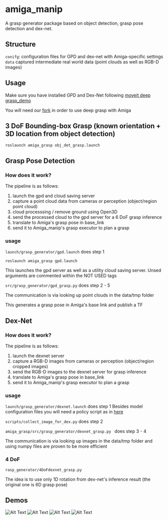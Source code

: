 # amiga_manip

A grasp generator package based on object detection, grasp pose detection and dex-net.

## Structure
`conifg`: configuration files for GPD and dex-net with Amiga-specific settings
`data` captured intermediate real world data (point clouds as well as RGB-D images)


## Usage

Make sure you have installed GPD and Dex-Net following [moveit deep grasp_demo](https://github.com/PickNikRobotics/deep_grasp_demo)

You will need our [fork](https://github.com/yw14218/deep_grasp_demo) in order to use deep grasp with Amiga

## 3 DoF Bounding-box Grasp (known orientation + 3D location from object detection)

```
roslaunch amiga_grasp obj_det_grasp.launch
```

## Grasp Pose Detection

### How does it work?

The pipeline is as follows:

1. launch the gpd and cloud saving server
2. capture a point cloud data from cameras or perception (object/region point cloud)
3. cloud processsing / remove ground using Open3D
4. send the processed cloud to the gpd server for a 6 DoF grasp inference
5. translate to Amiga's grasp pose in base_link
6. send it to Amiga_manip's grasp executor to plan a grasp

### usage 

`launch/grasp_generator/gpd.launch` does step 1
```
roslaunch amiga_grasp gpd.launch
```
This launches the gpd server as well as a utility cloud saving server.
Unsed arguments are commented within the NOT USED tags

`src/grasp_generator/gpd_grasp.py` does step 2 - 5

The communication is via looking up point clouds in the data/tmp folder

This generates a grasp pose in Amiga's base link and publish a TF

## Dex-Net

### How does it work?

The pipeline is as follows:

1. launch the dexnet server
2. capture a RGB-D images from cameras or perception (object/region cropped images)
3. send the RGB-D images to the dexnet server for grasp inference
4. translate to Amiga's grasp pose in base_link
5. send it to Amiga_manip's grasp executor to plan a grasp


### usage 

`launch/grasp_generator/dexnet.launch` does step 1
Besides model configuration files you will need a policy script as in [here](https://github.com/yw14218/deep_grasp_demo/blob/master/moveit_task_constructor_dexnet/scripts/grasp_detector)

`scripts/collect_image_for_dex.py` does step 2

`amiga_grasp/src/grasp_generator/dexnet_grasp.py ` does step 3 - 4

The communication is via looking up images in the data/tmp folder and using numpy files are proven to be more efficient

### 4 DoF

`rasp_generator/4DoFdexnet_grasp.py`

The idea is to use only 1D rotation from dex-net's inference result (the original one is 6D grasp pose)

## Demos

![Alt Text](https://github.com/yw14218/amiga_extra/blob/main/amiga_grasp/media/papercup.gif)
![Alt Text](https://github.com/yw14218/amiga_extra/blob/main/amiga_grasp/media/teaspoon.gif)
![Alt Text](https://github.com/yw14218/amiga_extra/blob/main/amiga_grasp/media/grasp_pour_teaspoon.gif)
![Alt Text](https://github.com/yw14218/amiga_extra/blob/main/amiga_grasp/media/scissor.gif)


